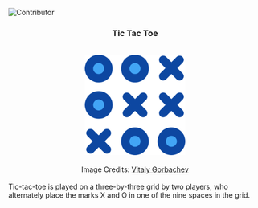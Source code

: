 ![Contributor][contributors-shield]

<h3 align="center"> Tic Tac Toe </h3>
<br />
<div align="center">
<img src="./docs/images/tic-tac-toe.png" alt="Tic Tac Toe Logo" width="200" height="200">
</div>
<br />
<div align="center">Image Credits: 
<a href="https://www.flaticon.com/free-icons/tic-tac-toe" target="_blank">
Vitaly Gorbachev
</a>
</div>
<br />
Tic-tac-toe is played on a three-by-three grid by two players, who alternately place the marks X and O in one of the nine spaces in the grid.



[contributors-shield]: <https://img.shields.io/github/contributors/mangalakader/tic-tac-toe-quiqup?style=for-the-badge>
